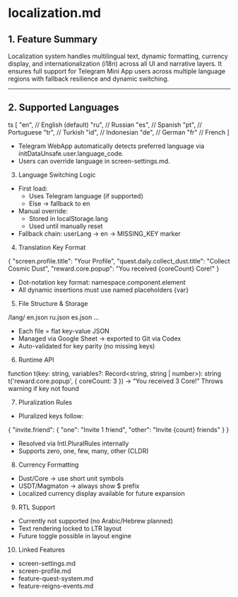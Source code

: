 # localization.md

## 1. Feature Summary
Localization system handles multilingual text, dynamic formatting, currency display, and internationalization (i18n) across all UI and narrative layers. It ensures full support for Telegram Mini App users across multiple language regions with fallback resilience and dynamic switching.

---

## 2. Supported Languages

ts
[
  "en", // English (default)
  "ru", // Russian
  "es", // Spanish
  "pt", // Portuguese
  "tr", // Turkish
  "id", // Indonesian
  "de", // German
  "fr"  // French
]

- Telegram WebApp automatically detects preferred language via initDataUnsafe.user.language_code.
- Users can override language in screen-settings.md.

3. Language Switching Logic
- First load:
  - Uses Telegram language (if supported)
  - Else → fallback to en
- Manual override:
  - Stored in localStorage.lang
  - Used until manually reset
- Fallback chain: userLang → en → MISSING_KEY marker

4. Translation Key Format

{
  "screen.profile.title": "Your Profile",
  "quest.daily.collect_dust.title": "Collect Cosmic Dust",
  "reward.core.popup": "You received {coreCount} Core!"
}

- Dot-notation key format: namespace.component.element
- All dynamic insertions must use named placeholders {var}

5. File Structure & Storage

/lang/
  en.json
  ru.json
  es.json
  ...

- Each file = flat key-value JSON
- Managed via Google Sheet → exported to Git via Codex
- Auto-validated for key parity (no missing keys)

6. Runtime API

function t(key: string, variables?: Record<string, string | number>): string
    t('reward.core.popup', { coreCount: 3 }) → “You received 3 Core!”
    Throws warning if key not found

7. Pluralization Rules
- Pluralized keys follow:

{
  "invite.friend": {
    "one": "Invite 1 friend",
    "other": "Invite {count} friends"
  }
}

- Resolved via Intl.PluralRules internally
- Supports zero, one, few, many, other (CLDR)

8. Currency Formatting
- Dust/Core → use short unit symbols
- USDT/Magmaton → always show $ prefix
- Localized currency display available for future expansion

9. RTL Support
- Currently not supported (no Arabic/Hebrew planned)
- Text rendering locked to LTR layout
- Future toggle possible in layout engine

10. Linked Features
- screen-settings.md
- screen-profile.md
- feature-quest-system.md
- feature-reigns-events.md
